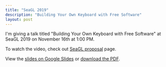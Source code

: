 ```yaml
---
title: "SeaGL 2019"
description: "Building Your Own Keyboard with Free Software"
layout: post
---
```


I'm giving a talk titled "Building Your Own Keyboard with Free Software" at SeaGL 2019 on November 16th at 1:00 PM.

To watch the video, check out [SeaGL proposal](https://osem.seagl.org/conferences/seagl2019/program/proposals/685) page.

View the [slides on Google Slides](https://docs.google.com/presentation/d/1nkxvqLWJtrbcEk-oxDSbn-fQwGnFuekXhUb0ViGrqWc/edit?usp=sharing)
or [download the PDF](/downloads/brian_mock_seagl_2019.pdf).
